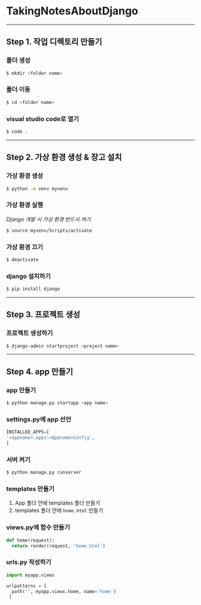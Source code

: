 # TakingNotesAboutDjango
-------
## Step 1. 작업 디렉토리 만들기
### 폴더 생성 
```bash
$ mkdir <folder name>
``` 
### 폴더 이동
```bash
$ cd <folder name>
``` 
### visual studio code로 열기 
```bash
$ code .
``` 
-------
## Step 2. 가상 환경 생성 & 장고 설치
### 가상 환경 생성
```bash
$ python -m venv myvenv
``` 
### 가상 환경 실행 
*Django 개발 시 가상 환경 반드시 켜기*
```bash
$ source myvenv/Scripts/activate
``` 
### 가상 환경 끄기 
```bash
$ deactivate
``` 
### django 설치하기
```bash
$ pip install django
``` 
-----------
## Step 3. 프로젝트 생성
### 프로젝트 생성하기
```bash
$ django-admin startproject <project name> 
``` 
---------
## Step 4. app 만들기
### app 만들기
```bash
$ python manage.py startapp <app name>
``` 
### settings.py에 app 선언
```python
INSTALLED_APPS=[
'<appname>.apps.<Appname>Config',
]
``` 
### 서버 켜기
```bash
$ python manage.py runserver
``` 
### templates 만들기
1. App 폴더 안에 templates 폴더 만들기
1. templates 폴더 안에 `home.html` 만들기
### views.py에 함수 만들기
```python
def home(request):
  return render(request, 'home.html')
``` 
### urls.py 작성하기
```python
import myapp.views

urlpatterns = [
  path('', myapp.views.home, name='home')
 ]
``` 
